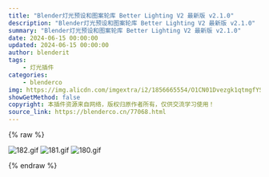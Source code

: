 ```yaml
---
title: "Blender灯光预设和图案轮库 Better Lighting V2 最新版 v2.1.0"
description: "Blender灯光预设和图案轮库 Better Lighting V2 最新版 v2.1.0"
summary: "Blender灯光预设和图案轮库 Better Lighting V2 最新版 v2.1.0"
date: 2024-06-15 00:00:00
updated: 2024-06-15 00:00:00
author: blenderit
tags: 
    - 灯光插件
categories:
    - blenderco
img: https://img.alicdn.com/imgextra/i2/1856665554/O1CN01Dvezgk1qtmgfYS86R_!!1856665554.gif
showGetMethod: false
copyright: 本插件资源来自网络，版权归原作者所有，仅供交流学习使用！
source_link: https://blenderco.cn/77068.html
---
```


{% raw %}
<p><img src="https://img.alicdn.com/imgextra/i2/1856665554/O1CN01Dvezgk1qtmgfYS86R_!!1856665554.gif" alt="182.gif"> <img src="https://img.alicdn.com/imgextra/i2/1856665554/O1CN01x0CFCW1qtmgk4YvAW_!!1856665554.gif" alt="181.gif"> <img src="https://img.alicdn.com/imgextra/i3/1856665554/O1CN019eft9m1qtmgnJsM5Y_!!1856665554.gif" alt="180.gif"></p>
<div style="display: none">blenderco</div>
{% endraw %}